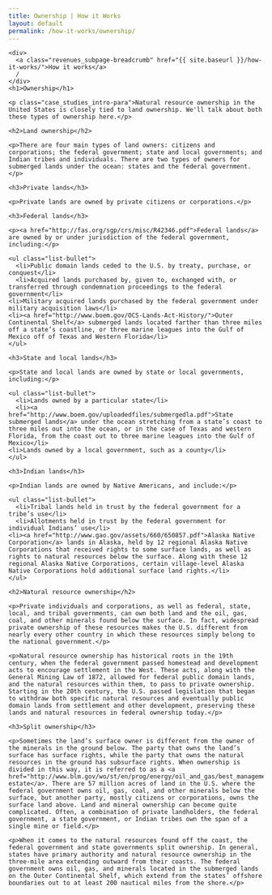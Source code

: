 ```yaml
---
title: Ownership | How it Works
layout: default
permalink: /how-it-works/ownership/
---
```


<div class="container-outer container-padded">

  <article class="container-left-7">

    <div>
      <a class="revenues_subpage-breadcrumb" href="{{ site.baseurl }}/how-it-works/">How it works</a>
      /
    </div>
    <h1>Ownership</h1>

    <p class="case_studies_intro-para">Natural resource ownership in the United States is closely tied to land ownership. We'll talk about both these types of ownership here.</p>

    <h2>Land ownership</h2>

    <p>There are four main types of land owners: citizens and corporations; the federal government; state and local governments; and Indian tribes and individuals. There are two types of owners for submerged lands under the ocean: states and the federal government.</p>

    <h3>Private lands</h3>

    <p>Private lands are owned by private citizens or corporations.</p>

    <h3>Federal lands</h3>

    <p><a href="http://fas.org/sgp/crs/misc/R42346.pdf">Federal lands</a> are owned by or under jurisdiction of the federal government, including:</p>

    <ul class="list-bullet">
      <li>Public domain lands ceded to the U.S. by treaty, purchase, or conquest</li>
      <li>Acquired lands purchased by, given to, exchanged with, or transferred through condemnation proceedings to the federal government</li>
  	<li>Military acquired lands purchased by the federal government under military acquisition laws</li>
  	<li><a href="http://www.boem.gov/OCS-Lands-Act-History/">Outer Continental Shelf</a> submerged lands located farther than three miles off a state’s coastline, or three marine leagues into the Gulf of Mexico off of Texas and Western Florida</li>
    </ul>

    <h3>State and local lands</h3>

    <p>State and local lands are owned by state or local governments, including:</p>

    <ul class="list-bullet">
      <li>Lands owned by a particular state</li>
      <li><a href="http://www.boem.gov/uploadedfiles/submergedla.pdf">State submerged lands</a> under the ocean stretching from a state’s coast to three miles out into the ocean, or in the case of Texas and western Florida, from the coast out to three marine leagues into the Gulf of Mexico</li>
  	<li>Lands owned by a local government, such as a county</li>
    </ul>

    <h3>Indian lands</h3>

    <p>Indian lands are owned by Native Americans, and include:</p>

    <ul class="list-bullet">
      <li>Tribal lands held in trust by the federal government for a tribe’s use</li>
      <li>Allotments held in trust by the federal government for individual Indians’ use</li>
  	<li><a href="http://www.gao.gov/assets/660/650857.pdf">Alaska Native Corporation</a> lands in Alaska, held by 12 regional Alaska Native Corporations that received rights to some surface lands, as well as rights to natural resources below the surface. Along with these 12 regional Alaska Native Corporations, certain village-level Alaska Native Corporations hold additional surface land rights.</li>
    </ul>

    <h2>Natural resource ownership</h2>

    <p>Private individuals and corporations, as well as federal, state, local, and tribal governments, can own both land and the oil, gas, coal, and other minerals found below the surface. In fact, widespread private ownership of these resources makes the U.S. different from nearly every other country in which these resources simply belong to the national government.</p>

    <p>Natural resource ownership has historical roots in the 19th century, when the federal government passed homestead and development acts to encourage settlement in the West. These acts, along with the General Mining Law of 1872, allowed for federal public domain lands, and the natural resources within them, to pass to private ownership. Starting in the 20th century, the U.S. passed legislation that began to withdraw both specific natural resources and eventually public domain lands from settlement and other development, preserving these lands and natural resources in federal ownership today.</p>

    <h3>Split ownership</h3>

    <p>Sometimes the land’s surface owner is different from the owner of the minerals in the ground below. The party that owns the land’s surface has surface rights, while the party that owns the natural resources in the ground has subsurface rights. When ownership is divided in this way, it is referred to as a <a href="http://www.blm.gov/wo/st/en/prog/energy/oil_and_gas/best_management_practices/split_estate.html">split estate</a>. There are 57 million acres of land in the U.S. where the federal government owns oil, gas, coal, and other minerals below the surface, but another party, mostly citizens or corporations, owns the surface land above. Land and mineral ownership can become quite complicated. Often, a combination of private landholders, the federal government, a state government, or Indian tribes own the span of a single mine or field.</p>

    <p>When it comes to the natural resources found off the coast, the federal government and state governments split ownership. In general, states have primary authority and natural resource ownership in the three-mile area extending outward from their coasts. The federal government owns oil, gas, and minerals located in the submerged lands on the Outer Continental Shelf, which extend from the states’ offshore boundaries out to at least 200 nautical miles from the shore.</p>

  </article>

</div>
